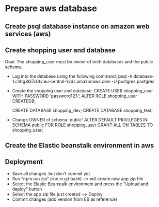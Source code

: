 # Prepare aws database

## Create psql database instance on amazon web services (aws)

## Create shopping user and database

Goal: The shopping_user must be owner of both databases and the public schema.

- Log into the database using the following command:
  psql -h database-1.chhg8l37c6tv.eu-central-1.rds.amazonaws.com -U postgres postgres

- Create the shopping user and database:
  CREATE USER shopping_user WITH PASSWORD 'password123';
  ALTER ROLE shopping_user CREATEDB;

  CREATE DATABASE shopping_dev;
  CREATE DATABASE shopping_test;

- Change OWNER of schema 'public'
  ALTER DEFAULT PRIVILEGES IN SCHEMA public FOR ROLE shopping_user GRANT ALL ON TABLES TO shopping_user;

## Create the Elastic beanstalk environment in aws

## Deployment

- Save all changes. but don't commit yet
- Run "npm run zip" (run in git bash) --> will create new app.zip file
- Select the Elastic Beanstalk environment and press the "Upload and deploy" button
- Select the app.zip file just created --> Deploy
- Commit changes (add version from EB as reference)
